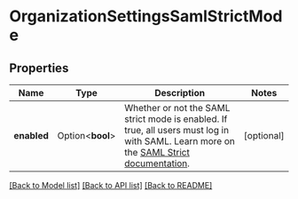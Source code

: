 # OrganizationSettingsSamlStrictMode

## Properties

Name | Type | Description | Notes
------------ | ------------- | ------------- | -------------
**enabled** | Option<**bool**> | Whether or not the SAML strict mode is enabled. If true, all users must log in with SAML. Learn more on the [SAML Strict documentation](https://docs.datadoghq.com/account_management/saml/#saml-strict). | [optional]

[[Back to Model list]](../README.md#documentation-for-models) [[Back to API list]](../README.md#documentation-for-api-endpoints) [[Back to README]](../README.md)


